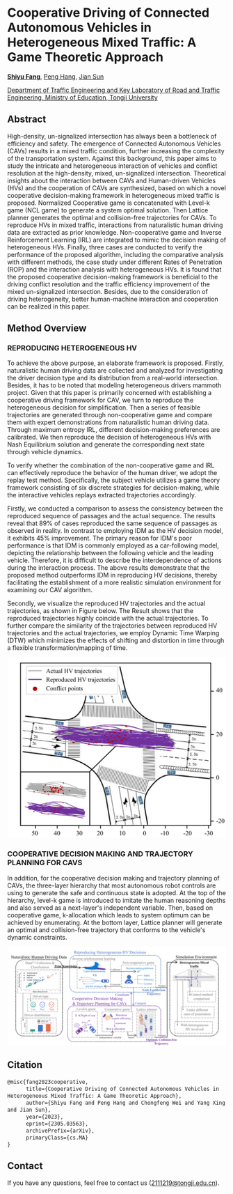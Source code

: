 # Cooperative Driving of Connected Autonomous Vehicles in Heterogeneous Mixed Traffic: A Game Theoretic Approach

**[Shiyu Fang](https://tops.tongji.edu.cn/info/1033/1190.htm)**, [Peng Hang](https://tops.tongji.edu.cn/info/1031/1383.htm), [Jian Sun](https://tops.tongji.edu.cn/info/1031/1187.htm)  

[Department of Traffic Engineering and Key Laboratory of Road and Traffic Engineering, Ministry of Education, Tongji University](https://tops.tongji.edu.cn/)  

## Abstract

High-density, un-signalized intersection has always been a bottleneck of efficiency and safety. The emergence of Connected Autonomous Vehicles (CAVs) results in a mixed traffic condition, further increasing the complexity of the transportation system. Against this background, this paper aims to study the intricate and heterogeneous interaction of vehicles and conflict resolution at the high-density, mixed, un-signalized intersection. Theoretical insights about the interaction between CAVs and Human-driven Vehicles (HVs) and the cooperation of CAVs are synthesized, based on which a novel cooperative decision-making framework in heterogeneous mixed traffic is proposed. Normalized Cooperative game is concatenated with Level-k game (NCL game) to generate a system optimal solution. Then Lattice planner generates the optimal and collision-free trajectories for CAVs. To reproduce HVs in mixed traffic, interactions from naturalistic human driving data are extracted as prior knowledge. Non-cooperative game and Inverse Reinforcement Learning (IRL) are integrated to mimic the decision making of heterogeneous HVs. Finally, three cases are conducted to verify the performance of the proposed algorithm, including the comparative analysis with different methods, the case study under different Rates of Penetration (ROP) and the interaction analysis with heterogeneous HVs. It is found that the proposed cooperative decision-making framework is beneficial to the driving conflict resolution and the traffic efficiency improvement of the mixed un-signalized intersection. Besides, due to the consideration of driving heterogeneity, better human-machine interaction and cooperation can be realized in this paper. 

## Method Overview

### REPRODUCING HETEROGENEOUS HV 
To achieve the above purpose, an elaborate framework is proposed. Firstly, naturalistic human driving data are collected and analyzed for investigating the driver decision type and its distribution from a real-world intersection. Besides, it has to be noted that modeling heterogeneous drivers mammoth project. Given that this paper is primarily concerned with establishing a cooperative driving framework for CAV, we turn to reproduce the heterogeneous decision for simplification. Then a series of feasible trajectories are generated through non-cooperative game and compare them with expert demonstrations from naturalistic human driving data. Through maximum entropy IRL, different decision-making preferences are calibrated. We then reproduce the decision of heterogeneous HVs with Nash Equilibrium solution and generate the corresponding next state through vehicle dynamics. 

To verify whether the combination of the non-cooperative game and IRL can effectively reproduce the behavior of the human driver, we adopt the replay test method. Specifically, the subject vehicle utilizes a game theory framework consisting of six discrete strategies for decision-making, while the interactive vehicles replays extracted trajectories accordingly. 

Firstly, we conducted a comparison to assess the consistency between the reproduced sequence of passages and the actual sequence. The results reveal that 89% of cases reproduced the same sequence of passages as observed in reality. In contrast to employing IDM as the HV decision model, it exhibits 45% improvement. The primary reason for IDM's poor performance is that IDM is commonly employed as a car-following model, depicting the relationship between the following vehicle and the leading vehicle. Therefore, it is difficult to describe the interdependence of actions during the interaction process. The above results demonstrate that the proposed method outperforms IDM in reproducing HV decisions, thereby facilitating the establishment of a more realistic simulation environment for examining our CAV algorithm.

Secondly, we visualize the reproduced HV trajectories and the actual trajectories, as shown in Figure below. The Result shows that the reproduced trajectories highly coincide with the actual trajectories. To further compare the similarity of the trajectories between reproduced HV trajectories and the actual trajectories, we employ Dynamic Time Warping (DTW) which minimizes the effects of shifting and distortion in time through a flexible transformation/mapping of time.

![Reproduce-traj](./Reproduce-traj.png)

### COOPERATIVE DECISION MAKING AND TRAJECTORY PLANNING FOR CAVS
In addition, for the cooperative decision making and trajectory planning of CAVs, the three-layer hierarchy that most autonomous robot controls are using to generate the safe and continuous state is adopted. At the top of the hierarchy, level-k game is introduced to imitate the human reasoning depths and also served as a next-layer's independent variable. Then, based on cooperative game, k-allocation which leads to system optimum can be achieved by enumerating. At the bottom layer, Lattice planner will generate an optimal and collision-free trajectory that conforms to the vehicle's dynamic constraints.

![framework](./framework.png)

## Citation
```
@misc{fang2023cooperative,
      title={Cooperative Driving of Connected Autonomous Vehicles in Heterogeneous Mixed Traffic: A Game Theoretic Approach}, 
      author={Shiyu Fang and Peng Hang and Chongfeng Wei and Yang Xing and Jian Sun},
      year={2023},
      eprint={2305.03563},
      archivePrefix={arXiv},
      primaryClass={cs.MA}
}
```

## Contact

If you have any questions, feel free to contact us (2111219@tongji.edu.cn).
